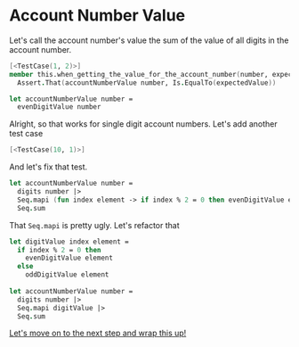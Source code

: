 # Account Number Value

Let's call the account number's value the sum of the value of all digits in the account number.

```fsharp
[<TestCase(1, 2)>]
member this.when_getting_the_value_for_the_account_number(number, expectedValue) =
  Assert.That(accountNumberValue number, Is.EqualTo(expectedValue))
```

```fsharp
let accountNumberValue number =
  evenDigitValue number
```

Alright, so that works for single digit account numbers. Let's add another test case

```fsharp
[<TestCase(10, 1)>]
```

And let's fix that test.

```fsharp
let accountNumberValue number =
  digits number |>
  Seq.mapi (fun index element -> if index % 2 = 0 then evenDigitValue element else oddDigitValue element) |>
  Seq.sum
```

That `Seq.mapi` is pretty ugly. Let's refactor that
```fsharp
let digitValue index element =
  if index % 2 = 0 then
    evenDigitValue element
  else
    oddDigitValue element
    
let accountNumberValue number =
  digits number |>
  Seq.mapi digitValue |>
  Seq.sum
```

[Let's move on to the next step and wrap this up!](step-7.md)
